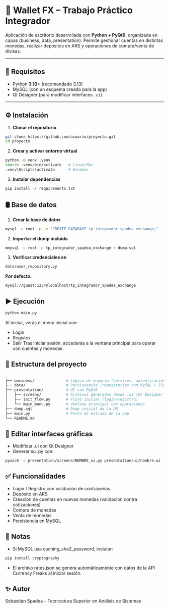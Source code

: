 # 💸 Wallet FX – Trabajo Práctico Integrador

Aplicación de escritorio desarrollada con **Python + PyQt6**, organizada en capas (business, data, presentation).
Permite gestionar cuentas en distintas monedas, realizar depósitos en ARS y operaciones de compra/venta de divisas.

---

## 🚀 Requisitos

- Python **3.10+** (recomendado 3.13)
- MySQL (con un esquema creado para la app)
- Qt Designer (para modificar interfaces `.ui`)

---

## ⚙️ Instalación

1. **Clonar el repositorio**

```bash
git clone https://github.com/usuario/proyecto.git
cd proyecto
```
2. **Crear y activar entorno virtual**

```bash
python -m venv .venv
source .venv/bin/activate   # Linux/Mac
.venv\Scripts\activate      # Windows
```
3. **Instalar dependencias**

```bash
pip install -r requirements.txt
```

## 🛢️ Base de datos

1. **Crear la base de datos**
```bash
mysql -u root -p -e "CREATE DATABASE tp_integrador_spadea_exchange;"
```

2. **Importar el dump incluido**
```bash
mmysql -u root -p tp_integrador_spadea_exchange < dump.sql
```

3. **Verificar credenciales en**
```bash
data/user_repository.py
```

**Por defecto:**
```bash
mysql://guest:1234@localhost/tp_integrador_spadea_exchange
```

## ▶️ Ejecución
```bash
python main.py
```

Al iniciar, verás el menú inicial con:
- Login
- Registro
- Salir
Tras iniciar sesión, accederás a la ventana principal para operar con cuentas y monedas.

## 📂 Estructura del proyecto
```bash
.
├── business/              # Lógica de negocio (services, autenticación, modelos)
├── data/                  # Persistencia (repositorios con MySQL / JSON)
├── presentation/          # UI con PyQt6
│   ├── screens/           # Archivos generados desde .ui (Qt Designer → pyuic6)
│   ├── init_flow.py       # Flujo inicial (login/registro)
│   └── main_menu.py       # Ventana principal con operaciones
├── dump.sql               # Dump inicial de la DB
├── main.py                # Punto de entrada de la app
└── README.md
```

## 🎨 Editar interfaces gráficas

- Modificar .ui con Qt Designer
- Generar su .py con:

```bash
pyuic6 -o presentation/screens/NOMBRE_ui.py presentation/ui/nombre.ui
```

## ✅ Funcionalidades

- Login / Registro con validación de contraseñas
- Depósito en ARS
- Creación de cuentas en nuevas monedas (validación contra cotizaciones)
- Compra de monedas
- Venta de monedas
- Persistencia en MySQL

## 📌 Notas
* Si MySQL usa caching_sha2_password, instalar:
```bash
pip install cryptography
```
* El archivo rates.json se genera automáticamente con datos de la API Currency Freaks al iniciar sesión.

## ✨ Autor
Sebastián Spadea – Tecnicatura Superior en Análisis de Sistemas
